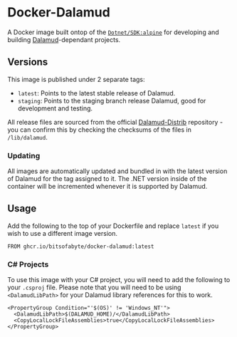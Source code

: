 # Docker-Dalamud

A Docker image built ontop of the [`Dotnet/SDK:alpine`](https://github.com/dotnet/dotnet-docker) for developing and building [Dalamud](https://github.com/goatcorp/Dalamud)-dependant projects.

## Versions

This image is published under 2 separate tags: 
  - `latest`: Points to the latest stable release of Dalamud.
  - `staging`: Points to the staging branch release Dalamud, good for development and testing.

All release files are sourced from the official [Dalamud-Distrib](https://github.com/goatcorp/dalamud-distrib) repository - you can confirm this by checking the checksums of the files in `/lib/dalamud`.

### Updating

All images are automatically updated and bundled in with the latest version of Dalamud for the tag assigned to it. The .NET version inside of the container will be incremented whenever it is supported by Dalamud.

## Usage

Add the following to the top of your Dockerfile and replace `latest` if you wish to use a different image version.

```
FROM ghcr.io/bitsofabyte/docker-dalamud:latest
```

### C# Projects

To use this image with your C# project, you will need to add the following to your `.csproj` file. Please note that you will need to be using `<DalamudLibPath>` for your Dalamud library references for this to work.

```csproj
<PropertyGroup Condition="'$(OS)' != 'Windows_NT'">
  <DalamudLibPath>$(DALAMUD_HOME)/</DalamudLibPath>
  <CopyLocalLockFileAssemblies>true</CopyLocalLockFileAssemblies>
</PropertyGroup>
```